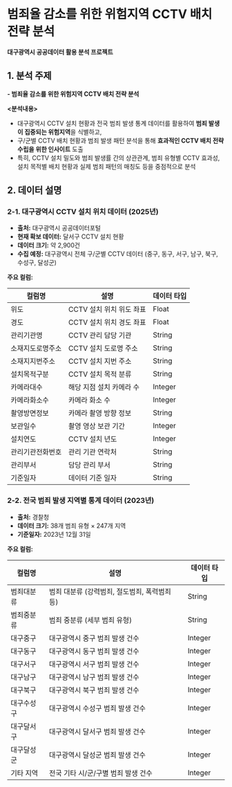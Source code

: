 # 범죄율 감소를 위한 위험지역 CCTV 배치 전략 분석

**대구광역시 공공데이터 활용 분석 프로젝트**

## 1. 분석 주제

**- 범죄율 감소를 위한 위험지역 CCTV 배치 전략 분석**

**<분석내용>**
* 대구광역시 CCTV 설치 현황과 전국 범죄 발생 통계 데이터를 활용하여 **범죄 발생이 집중되는 위험지역**을 식별하고,
* 구/군별 CCTV 배치 현황과 범죄 발생 패턴 분석을 통해 **효과적인 CCTV 배치 전략 수립을 위한 인사이트** 도출
* 특히, CCTV 설치 밀도와 범죄 발생률 간의 상관관계, 범죄 유형별 CCTV 효과성, 설치 목적별 배치 현황과 실제 범죄 패턴의 매칭도 등을 중점적으로 분석

## 2. 데이터 설명

### 2-1. 대구광역시 CCTV 설치 위치 데이터 (2025년)
* **출처:** 대구광역시 공공데이터포털
* **현재 확보 데이터:** 달서구 CCTV 설치 현황
* **데이터 크기:** 약 2,900건
* **수집 예정:** 대구광역시 전체 구/군별 CCTV 데이터 (중구, 동구, 서구, 남구, 북구, 수성구, 달성군)

**주요 컬럼:**

| 컬럼명 | 설명 | 데이터 타입 |
|--------|------|------------|
| 위도 | CCTV 설치 위치 위도 좌표 | Float |
| 경도 | CCTV 설치 위치 경도 좌표 | Float |
| 관리기관명 | CCTV 관리 담당 기관 | String |
| 소재지도로명주소 | CCTV 설치 도로명 주소 | String |
| 소재지지번주소 | CCTV 설치 지번 주소 | String |
| 설치목적구분 | CCTV 설치 목적 분류 | String |
| 카메라대수 | 해당 지점 설치 카메라 수 | Integer |
| 카메라화소수 | 카메라 화소 수 | Integer |
| 촬영방면정보 | 카메라 촬영 방향 정보 | String |
| 보관일수 | 촬영 영상 보관 기간 | Integer |
| 설치연도 | CCTV 설치 년도 | Integer |
| 관리기관전화번호 | 관리 기관 연락처 | String |
| 관리부서 | 담당 관리 부서 | String |
| 기준일자 | 데이터 기준 일자 | String |

### 2-2. 전국 범죄 발생 지역별 통계 데이터 (2023년)
* **출처:** 경찰청
* **데이터 크기:** 38개 범죄 유형 × 247개 지역
* **기준일자:** 2023년 12월 31일

**주요 컬럼:**

| 컬럼명 | 설명 | 데이터 타입 |
|--------|------|------------|
| 범죄대분류 | 범죄 대분류 (강력범죄, 절도범죄, 폭력범죄 등) | String |
| 범죄중분류 | 범죄 중분류 (세부 범죄 유형) | String |
| 대구중구 | 대구광역시 중구 범죄 발생 건수 | Integer |
| 대구동구 | 대구광역시 동구 범죄 발생 건수 | Integer |
| 대구서구 | 대구광역시 서구 범죄 발생 건수 | Integer |
| 대구남구 | 대구광역시 남구 범죄 발생 건수 | Integer |
| 대구북구 | 대구광역시 북구 범죄 발생 건수 | Integer |
| 대구수성구 | 대구광역시 수성구 범죄 발생 건수 | Integer |
| 대구달서구 | 대구광역시 달서구 범죄 발생 건수 | Integer |
| 대구달성군 | 대구광역시 달성군 범죄 발생 건수 | Integer |
| 기타 지역 | 전국 기타 시/군/구별 범죄 발생 건수 | Integer |
